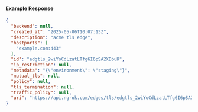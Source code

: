 <!-- Code generated for API Clients. DO NOT EDIT. -->

#### Example Response

```json
{
  "backend": null,
  "created_at": "2025-05-06T10:07:13Z",
  "description": "acme tls edge",
  "hostports": [
    "example.com:443"
  ],
  "id": "edgtls_2wiYoCdLzatLTfg6I6pSA2XDbuK",
  "ip_restriction": null,
  "metadata": "{\"environment\": \"staging\"}",
  "mutual_tls": null,
  "policy": null,
  "tls_termination": null,
  "traffic_policy": null,
  "uri": "https://api.ngrok.com/edges/tls/edgtls_2wiYoCdLzatLTfg6I6pSA2XDbuK"
}
```
